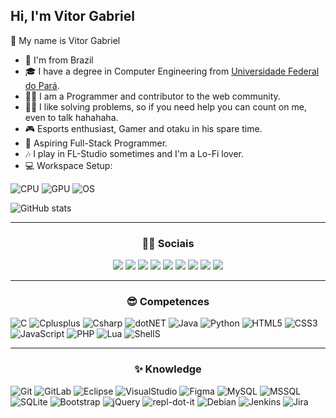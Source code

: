 ## Hi, I'm Vitor Gabriel
🎩 My name is Vitor Gabriel
-  📍 I'm from Brazil
- 🎓 I have a degree in Computer Engineering from [Universidade Federal do Pará](http://www.facompcastanhal.ufpa.br/).
- 👨‍💻 I am a Programmer and contributor to the web community.
- 👨‍🏫 I like solving problems, so if you need help you can count on me, even to talk hahahaha.
- 🎮 Esports enthusiast, Gamer and otaku in his spare time.
- 🧙 Aspiring Full-Stack Programmer.
- 🎶 I play in FL-Studio sometimes and I'm a Lo-Fi lover.
- 💻 Workspace Setup:<br>

![CPU](https://img.shields.io/badge/AMD-Ryzen_3_4100-ED1C24?style=for-the-badge&logo=amd&logoColor=white) ![GPU](https://img.shields.io/badge/NVIDIA-GTX1650-76B900?style=for-the-badge&logo=nvidia&logoColor=white) ![OS](https://img.shields.io/badge/Debian-Buster-A81D33?style=for-the-badge&logo=debian&logoColor=white)

![GitHub stats](https://github-readme-stats.vercel.app/api?username=eng-vitor&show_icons=true&theme=default)

<hr>
<h3 align="center">👨‍🎓 Sociais</h3>
<p align="center">
<a href="https://www.linkedin.com/in/mr-vitor-g-dantas"><img src="https://img.shields.io/badge/LinkedIn-0077B5?style=for-the-badge&logoColor=white"></a>
<a href="https://www.instagram.com/vithorbiel"><img src="https://img.shields.io/badge/Instagram-E4405F?style=for-the-badge&logo=instagram&logoColor=white"></a>
<a href="https://www.twitter.com/vi_Throl"><img src="	https://img.shields.io/badge/Twitter-1DA1F2?style=for-the-badge&logo=twitter&logoColor=white"></a>
<a href="https://www.twitch.tv/dikdama"><img src="https://img.shields.io/badge/Twitch-9146FF?style=for-the-badge&logo=twitch&logoColor=white"></a>
<a href="mailto:vitorgmendes99@gmail.com"><img src="https://img.shields.io/badge/Gmail-D14836?style=for-the-badge&logo=gmail&logoColor=white"></a>
<a href="https://www.codepen.io/r0t1vdev"><img src="https://img.shields.io/badge/Codepen-000000?style=for-the-badge&logo=codepen&logoColor=white"></a>
<a href="https://www.hackerrank.com/V1t0rm3nd3S"><img src="https://img.shields.io/badge/-Hackerrank-2EC866?style=for-the-badge&logo=HackerRank&logoColor=white"></a>
<a href="https://stackoverflow.com/users/20521145/vitor-gabriel"><img src="https://img.shields.io/badge/Stack_Overflow-FE7A16?style=for-the-badge&logo=stack-overflow&logoColor=white"></a>
<a href="https://steamcommunity.com/id/dikdama"><img src="https://img.shields.io/badge/Steam-000000?style=for-the-badge&logo=steam&logoColor=white"></a>
</p>

<hr>
<h3 align="center">😎 Competences</h3>
<p align="center">

![C](https://img.shields.io/badge/C-00599C?style=for-the-badge&logo=c&logoColor=white)
![Cplusplus](https://img.shields.io/badge/C%2B%2B-00599C?style=for-the-badge&logo=c%2B%2B&logoColor=white)
![Csharp](https://img.shields.io/badge/C%23-239120?style=for-the-badge&logo=sharp&logoColor=white)
![dotNET](https://img.shields.io/badge/.NET-5C2D91?style=for-the-badge&logo=.net&logoColor=white)
![Java](https://img.shields.io/badge/Java-ED8B00?style=for-the-badge&logo=coffeescript&logoColor=white)
![Python](https://img.shields.io/badge/Python-14354C?style=for-the-badge&logo=python&logoColor=white)
![HTML5](https://img.shields.io/badge/HTML-239120?style=for-the-badge&logo=html5&logoColor=white)
![CSS3](https://img.shields.io/badge/CSS3-1572B6?style=for-the-badge&logo=css&logoColor=white)
![JavaScript](https://img.shields.io/badge/JavaScript-F7DF1E?style=for-the-badge&logo=javascript&logoColor=black)
![PHP](https://img.shields.io/badge/PHP-777BB4?style=for-the-badge&logo=php&logoColor=white)
![Lua](https://img.shields.io/badge/Lua-2C2D72?style=for-the-badge&logo=lua&logoColor=white)
![ShellS](https://img.shields.io/badge/Shell_Script-121011?style=for-the-badge&logo=gnu-bash&logoColor=white)


</p>

<hr>
<h3 align="center">✨ Knowledge</h3>
<p align="center">

![Git](https://img.shields.io/badge/GIT-E44C30?style=for-the-badge&logo=git&logoColor=white)
![GitLab](https://img.shields.io/badge/GitLab-330F63?style=for-the-badge&logo=gitlab&logoColor=white)
![Eclipse](https://img.shields.io/badge/Eclipse-2C2255?style=for-the-badge&logo=eclipse&logoColor=white)
![VisualStudio](https://img.shields.io/badge/Visual_Studio-5C2D91?style=for-the-badge&logoColor=white)
![Figma](https://img.shields.io/badge/Figma-F24E1E?style=for-the-badge&logo=figma&logoColor=white)
![MySQL](https://img.shields.io/badge/MySQL-00000F?style=for-the-badge&logo=mysql&logoColor=white)
![MSSQL](https://img.shields.io/badge/Microsoft_SQL_Server-CC2927?style=for-the-badge&logoColor=white)
![SQLite](https://img.shields.io/badge/SQLite-07405E?style=for-the-badge&logo=sqlite&logoColor=white)
![Bootstrap](https://img.shields.io/badge/Bootstrap-563D7C?style=for-the-badge&logo=bootstrap&logoColor=white)
![jQuery](https://img.shields.io/badge/jQuery-0769AD?style=for-the-badge&logo=jquery&logoColor=white)
![repl-dot-it](https://img.shields.io/badge/replit-667881?style=for-the-badge&logo=replit&logoColor=white)
![Debian](https://img.shields.io/badge/Debian-A81D33?style=for-the-badge&logo=debian&logoColor=white)
![Jenkins](https://img.shields.io/badge/Jenkins-D24939?style=for-the-badge&logo=Jenkins&logoColor=white)
![Jira](https://img.shields.io/badge/Jira-0052CC?style=for-the-badge&logo=Jira&logoColor=white)

</p>

<!---
eng-vitor/eng-vitor is a ✨ special ✨ repository because its `README.md` (this file) appears on your GitHub profile.
You can click the Preview link to take a look at your changes.
--->
